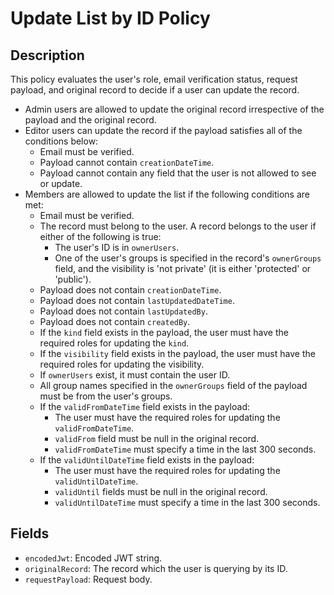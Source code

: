 # Update List by ID Policy

## Description

This policy evaluates the user's role, email verification status, request payload, and original record to decide if a user can update the record.

- Admin users are allowed to update the original record irrespective of the payload and the original record.
- Editor users can update the record if the payload satisfies all of the conditions below:
    - Email must be verified.
    - Payload cannot contain `creationDateTime`.
    - Payload cannot contain any field that the user is not allowed to see or update.
- Members are allowed to update the list if the following conditions are met:
    - Email must be verified.
    - The record must belong to the user. A record belongs to the user if either of the following is true:
        - The user's ID is in `ownerUsers`.
        - One of the user's groups is specified in the record's `ownerGroups` field, and the visibility is 'not private' (it is either 'protected' or 'public').
    - Payload does not contain `creationDateTime`.
    - Payload does not contain `lastUpdatedDateTime`.
    - Payload does not contain `lastUpdatedBy`.
    - Payload does not contain `createdBy`.
    - If the `kind` field exists in the payload, the user must have the required roles for updating the `kind`.
    - If the `visibility` field exists in the payload, the user must have the required roles for updating the visibility.
    - If `ownerUsers` exist, it must contain the user ID.
    - All group names specified in the `ownerGroups` field of the payload must be from the user's groups.
    - If the `validFromDateTime` field exists in the payload:
        - The user must have the required roles for updating the `validFromDateTime`.
        - `validFrom` field must be null in the original record.
        - `validFromDateTime` must specify a time in the last 300 seconds.
    - If the `validUntilDateTime` field exists in the payload:
        - The user must have the required roles for updating the `validUntilDateTime`.
        - `validUntil` fields must be null in the original record.
        - `validUntilDateTime` must specify a time in the last 300 seconds.

## Fields

- `encodedJwt`: Encoded JWT string.
- `originalRecord`: The record which the user is querying by its ID.
- `requestPayload`: Request body.

